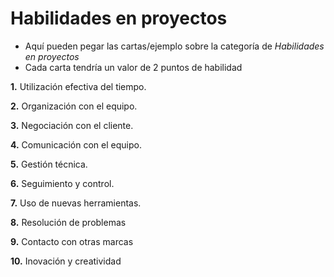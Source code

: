 # Habilidades en proyectos
- Aquí pueden pegar las cartas/ejemplo sobre la categoría de *Habilidades en proyectos* 
- Cada carta tendría un valor de 2 puntos de habilidad

**1.** Utilización efectiva del tiempo.

**2.** Organización con el equipo.

**3.** Negociación con el cliente.

**4.** Comunicación con el equipo.

**5.** Gestión técnica.

**6.** Seguimiento y control.

**7.** Uso de nuevas herramientas.

**8.** Resolución de problemas

**9.** Contacto con otras marcas

**10.** Inovación y creatividad
